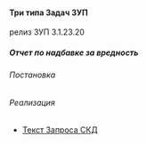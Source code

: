 

#### Три типа Задач ЗУП

релиз ЗУП 3.1.23.20

##### Отчет по надбавке за вредность 


###### Постановка

    

###### Реализация

- [Текст Запроса СКД ](https://github.com/alex-dev-2020/HRM_3_1_23/commit/422da0bb1fcf05710787d596f679d23321a3bd98)

